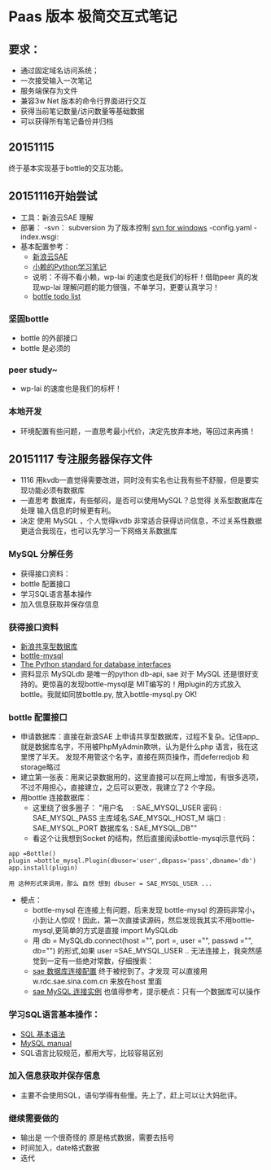 # Paas 版本 极简交互式笔记

## 要求：
- 通过固定域名访问系统；
- 一次接受输入一次笔记
- 服务端保存为文件
- 兼容3w Net 版本的命令行界面进行交互
- 获得当前笔记数量/访问数量等基础数据
- 可以获得所有笔记备份并归档

## 20151115
终于基本实现基于bottle的交互功能。

## 20151116开始尝试
- 工具：新浪云SAE  理解
- 部署：
    -svn： subversion 为了版本控制 [svn for windows](http://sourceforge.net/projects/win32svn/)
    -config.yaml
    -index.wsgi: 
- 基本配置参考：
    + [新浪云SAE](http://www.sinacloud.com/doc/sae/python/index.html)
	+ [小赖的Python学习笔记](https://wp-lai.gitbooks.io/learn-python/content/1sTry/sae.html)
	+ 说明：不得不看小赖，wp-lai 的速度也是我们的标杆！借助peer 真的发现wp-lai 理解问题的能力很强，不单学习，更要认真学习！
	+ [bottle todo list](http://bottlepy.org/docs/dev/tutorial_app.html)
	
### 坚固bottle
- bottle 的外部接口
- bottle 是必须的

### peer study~ 
- wp-lai 的速度也是我们的标杆！

### 本地开发
- 环境配置有些问题，一直思考最小代价，决定先放弃本地，等回过来再搞！

## 20151117 专注服务器保存文件
- 1116 用kvdb一直觉得需要改进，同时没有实名也让我有些不舒服，但是要实现功能必须有数据库
- 一直思考 数据库，有些郁闷，是否可以使用MySQL？总觉得 关系型数据库在处理 输入信息的时候更有利。
- 决定 使用 MySQL ，个人觉得kvdb 非常适合获得访问信息，不过关系性数据更适合我现在，也可以先学习一下网络关系数据库

### MySQL 分解任务
- 获得接口资料：
- bottle 配置接口
- 学习SQL语言基本操作
- 加入信息获取并保存信息

### 获得接口资料
- [新浪共享型数据库](http://www.sinacloud.com/doc/sae/python/mysql.html)
- [bottle-mysql](https://pypi.python.org/pypi/bottle-mysql/0.1.4)
- [The Python standard for database interfaces](http://www.tutorialspoint.com/python/python_database_access.htm)
- 资料显示 MySQLdb 是唯一的python db-api, sae 对于 MySQL 还是很好支持的。更惊喜的发现bottle-mysql是 MIT编写的！用plugin的方式放入bottle。我就如同放bottle.py, 放入bottle-mysql.py OK!

### bottle 配置接口
- 申请数据库：直接在新浪SAE 上申请共享型数据库，过程不复杂。记住app_<name>就是数据库名字，不用被PhpMyAdmin欺哄，认为是什么php 语言，我在这里愣了半天。
发现不用管这个名字，直接在网页操作，而deferredjob 和storage略过
- 建立第一张表：用来记录数据用的，这里直接可以在网上增加，有很多选项，不过不用担心，直接建立，之后可以更改，我建立了2 个字段。
- 用bottle 连接数据库：
    + 这里绕了很多圈子：
	"用户名　 : SAE_MYSQL_USER  密码 : SAE_MYSQL_PASS  主库域名:SAE_MYSQL_HOST_M 端口 : SAE_MYSQL_PORT 数据库名 : SAE_MYSQL_DB""
    + 看这个让我想到Socket 的结构，然后直接阅读bottle-mysql示意代码：
``` 
app =Bottle()
plugin =bottle_mysql.Plugin(dbuser='user',dbpass='pass',dbname='db')
app.install(plugin)
```
    用 这种形式来调用，那么 自然 想到 dbuser = SAE_MYSQL_USER ...

- 梗点：
    + bottle-mysql 在连接上有问题，后来发现 bottle-mysql 的源码非常小，小到让人惊叹！因此，第一次直接读源码，然后发现我其实不用bottle-mysql,更简单的方式是直接 import MySQLdb
	+ 用 db = MySQLdb.connect(host ="", port =, user ="", passwd ="", db="") 的形式,如果 user =SAE_MYSQL_USER .. 无法连接上，我突然感觉到一定有一些绝对常数，仔细搜索：
	+ [sae 数据库连接配置](http://shellbye.com/blog/tech_world/sae-mysql-config/) 终于被挖到了。才发现 可以直接用 w.rdc.sae.sina.com.cn 来放在host 里面
	+ [sae MySQL 连接实例](http://blog.csdn.net/querdaizhi/article/details/7337629) 也值得参考，提示梗点：只有一个数据库可以操作

### 学习SQL语言基本操作：
- [SQL 基本语法](http://www.w3school.com.cn/sql/sql_syntax.asp)
- [MySQL manual](http://dev.mysql.com/doc/)
- SQL语言比较规范，都用大写，比较容易区别

### 加入信息获取并保存信息
- 主要不会使用SQL，语句学得有些慢。先上了，赶上可以让大妈批评。

### 继续需要做的
- 输出是 一个很奇怪的 原是格式数据，需要去括号
- 时间加入，date格式数据
- 迭代


